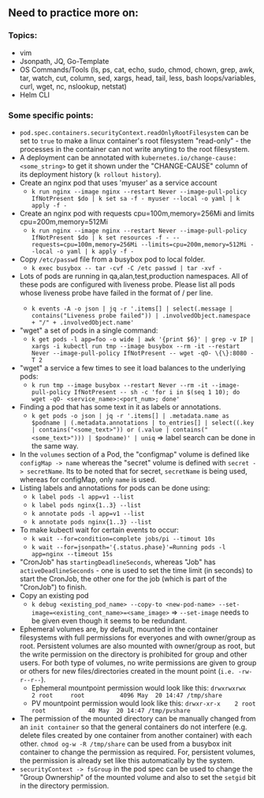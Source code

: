 ## Need to practice more on:

### Topics:
- vim
- Jsonpath, JQ, Go-Template
- OS Commands/Tools (ls, ps, cat, echo, sudo, chmod, chown, grep, awk, tar, watch, cut, column, sed, xargs, head, tail, less, bash loops/variables, curl, wget, nc, nslookup, netstat)
- Helm CLI

### Some specific points:
- `pod.spec.containers.securityContext.readOnlyRootFilesystem` can be set to `true` to make a linux container's root filesystem "read-only" - the processes in the container can not write anyting to the root filesystem.
- A deployment can be annotated with `kubernetes.io/change-cause:<some_string>` to get it shown under the "CHANGE-CAUSE" column of its deployment history (`k rollout history`).
- Create an nginx pod that uses 'myuser' as a service account
   * `k run nginx --image nginx --restart Never --image-pull-policy IfNotPresent $do | k set sa -f - myuser --local -o yaml | k apply -f -`
- Create an nginx pod with requests cpu=100m,memory=256Mi and limits cpu=200m,memory=512Mi
   * `k run nginx --image nginx --restart Never --image-pull-policy IfNotPresent $do | k set resources -f - --requests=cpu=100m,memory=256Mi --limits=cpu=200m,memory=512Mi --local -o yaml | k apply -f -`
- Copy `/etc/passwd` file from a busybox pod to local folder.
   * `k exec busybox -- tar -cvf -C /etc passwd | tar -xvf -`
- Lots of pods are running in qa,alan,test,production namespaces. All of these pods are configured with liveness probe. Please list all pods whose liveness probe have failed in the format of <namespace>/<pod name> per line.
   * `k events -A -o json | jq -r '.items[] | select(.message | contains("Liveness probe failed")) | .involvedObject.namespace + "/" + .involvedObject.name'`
- "wget" a set of pods in a single command:
   * `k get pods -l app=foo -o wide | awk '{print $6}' | grep -v IP | xargs -i kubectl run tmp --image busybox --rm -it --restart Never --image-pull-policy IfNotPresent -- wget -qO- \{\}:8080 -T 2`
- "wget" a service a few times to see it load balances to the underlying pods:
   * `k run tmp --image busybox --restart Never --rm -it --image-pull-policy IfNotPresent -- sh -c 'for i in $(seq 1 10); do wget -qO- <service_name>:<port_num>; done'` 
- Finding a pod that has some text in it as labels or annotations.
   * `k get pods -o json | jq -r '.items[] | .metadata.name as $podname | (.metadata.annotations | to_entries[] | select((.key | contains("<some_text>")) or (.value | contains("<some_text>"))) | $podname)' | uniq` => label search can be done in the same way.  
- In the `volumes` section of a Pod, the "configmap" volume is defined like `configMap -> name` whereas the "secret" volume is defined with `secret -> secretName`. Its to be noted that for secret, `secretName` is being used, whereas for configMap, only `name` is used.
- Listing labels and annotations for pods can be done using:
   * `k label pods -l app=v1 --list`
   * `k label pods nginx{1..3} --list`
   * `k annotate pods -l app=v1 --list`
   * `k annotate pods nginx{1..3} --list`
- To make kubectl wait for certain events to occur:
   * `k wait --for=condition=complete jobs/pi --timout 10s`
   * `k wait --for=jsonpath='{.status.phase}'=Running pods -l app=nginx --timeout 15s`
- "CronJob" has `startingDeadlineSeconds`, whereas "Job" has `activeDeadlineSeconds` - one is used to set the time limit (in seconds) to start the CronJob, the other one for the job (which is part of the "CronJob") to finish.   
- Copy an existing pod
   * `k debug <existing_pod_name> --copy-to <new-pod-name> --set-image=<existing_cont_name>=<same_image>` => `--set-image` needs to be given even though it seems to be redundant.
- Ephemeral volumes are, by default, mounted in the container filesystems with full permissions for everyones and with owner/group as root. Persistent volumes are also mounted with owner/group as root, but the write permission on the directory is prohibited for group and other users. For both type of volumes, no write permissions are given to group or others for new files/directories created in the mount point (`i.e. -rw-r--r--`).
    * Ephemeral mountpoint permission would look like this:
    `drwxrwxrwx    2 root     root          4096 May  20 14:47 /tmp/share`
    * PV mountpoint permission would look like this:
    `drwxr-xr-x    2 root     root            40 May  20 14:47 /tmp/pvshare`
- The permission of the mounted directory can be manually changed from an `init container` so that the general containers do not interfere (e.g. delete files created by one container from another container) with each other. `chmod og-w -R /tmp/share` can be used from a busybox init container to change the permission as required. For, persistent volumes, the permission is already set like this automatically by the system.
- `securityContext -> fsGroup` in the pod spec can be used to change the "Group Ownership" of the mounted volume and also to set the `setgid` bit in the directory permission.
   